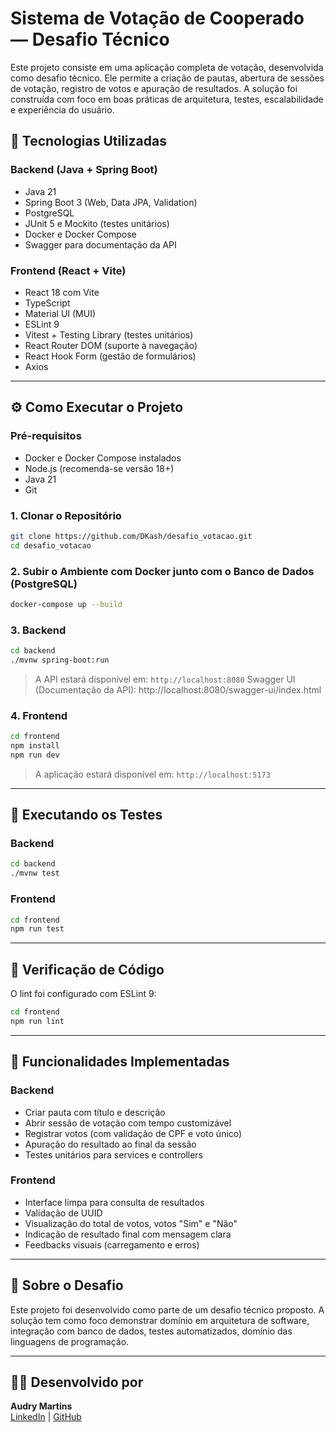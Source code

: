 # Sistema de Votação de Cooperado — Desafio Técnico

Este projeto consiste em uma aplicação completa de votação, desenvolvida como desafio técnico. Ele permite a criação de pautas, abertura de sessões de votação, registro de votos e apuração de resultados. A solução foi construída com foco em boas práticas de arquitetura, testes, escalabilidade e experiência do usuário.

## 🔧 Tecnologias Utilizadas

### Backend (Java + Spring Boot)
- Java 21
- Spring Boot 3 (Web, Data JPA, Validation)
- PostgreSQL
- JUnit 5 e Mockito (testes unitários)
- Docker e Docker Compose
- Swagger para documentação da API

### Frontend (React + Vite)
- React 18 com Vite
- TypeScript
- Material UI (MUI)
- ESLint 9
- Vitest + Testing Library (testes unitários)
- React Router DOM (suporte à navegação)
- React Hook Form (gestão de formulários)
- Axios

---

## ⚙️ Como Executar o Projeto

### Pré-requisitos
- Docker e Docker Compose instalados
- Node.js (recomenda-se versão 18+)
- Java 21
- Git

### 1. Clonar o Repositório

```bash
git clone https://github.com/DKash/desafio_votacao.git
cd desafio_votacao
```

### 2.  Subir o Ambiente com Docker junto com o Banco de Dados (PostgreSQL)

```bash
docker-compose up --build
```

### 3. Backend

```bash
cd backend
./mvnw spring-boot:run
```

> A API estará disponível em: `http://localhost:8080`
> Swagger UI (Documentação da API): http://localhost:8080/swagger-ui/index.html
### 4. Frontend

```bash
cd frontend
npm install
npm run dev
```

> A aplicação estará disponível em: `http://localhost:5173`

---

## 🧪 Executando os Testes

### Backend

```bash
cd backend
./mvnw test
```

### Frontend

```bash
cd frontend
npm run test
```

---

## 🧹 Verificação de Código

O lint foi configurado com ESLint 9:

```bash
cd frontend
npm run lint
```

---

## 📌 Funcionalidades Implementadas

### Backend
- Criar pauta com título e descrição
- Abrir sessão de votação com tempo customizável
- Registrar votos (com validação de CPF e voto único)
- Apuração do resultado ao final da sessão
- Testes unitários para services e controllers

### Frontend
- Interface limpa para consulta de resultados
- Validação de UUID
- Visualização do total de votos, votos "Sim" e "Não"
- Indicação de resultado final com mensagem clara
- Feedbacks visuais (carregamento e erros)

---

## 🚀 Sobre o Desafio

Este projeto foi desenvolvido como parte de um desafio técnico proposto. A solução tem como foco demonstrar domínio em arquitetura de software, integração com banco de dados, testes automatizados, domínio das linguagens de programação.

---

## 👨‍💻 Desenvolvido por

**Audry Martins**  
[LinkedIn](https://www.linkedin.com/in/audrymartins) | [GitHub](https://github.com/DKash)